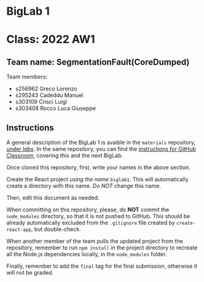 # BigLab 1 
  
# Class: 2022 AW1

## Team name: SegmentationFault(CoreDumped)
Team members:
* s256962 Greco Lorenzo
* s295243 Cadeddu Manuel
* s303109 Crisci Luigi
* s303408 Rocco Luca Giuseppe

## Instructions

A general description of the BigLab 1 is avaible in the `materials` repository, [under _labs_](https://github.com/polito-WA1-AW1-2022/materials/tree/main/labs/BigLab1/BigLab1.pdf). In the same repository, you can find the [instructions for GitHub Classroom](https://github.com/polito-AW1-2021/materials/tree/main/labs/GH-Classroom-BigLab-Instructions.pdf), covering this and the next BigLab.

Once cloned this repository, first, write your names in the above section.

Create the React project *using the name* `biglab1`. This will automatically create a directory with this name. Do *NOT* change this name.

Then, edit this document as needed.

When committing on this repository, please, do **NOT** commit the `node_modules` directory, so that it is not pushed to GitHub.
This should be already automatically excluded from the `.gitignore` file created by `create-react-app`, but double-check.

When another member of the team pulls the updated project from the repository, remember to run `npm install` in the project directory to recreate all the Node.js dependencies locally, in the `node_modules` folder.

Finally, remember to add the `final` tag for the final submission, otherwise it will not be graded.
